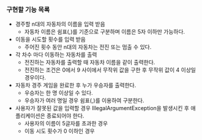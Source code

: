 ### 구현할 기능 목록
- 경주할 n대의 자동차의 이름을 입력 받음
  - 자동차 이름은 쉼표(,)를 기준으로 구분하며 이름은 5자 이하만 가능하다.
- 이동을 시도할 횟수를 입력 받음
  - 주어진 횟수 동안 n대의 자동차는 전진 또는 멈출 수 있다.
- 각 차수 마다 이동하는 자동차를 출력
  - 전진하는 자동차를 출력할 때 자동차 이름을 같이 출력한다.
  - 전진하는 조건은 0에서 9 사이에서 무작위 값을 구한 후 무작위 값이 4 이상일 경우이다.
- 자동차 경주 게임을 완료한 후 누가 우승자를 출력한다.
  - 우승자는 한 명 이상일 수 있다.
  - 우승자가 여러 명일 경우 쉼표(,)를 이용하여 구분한다.
- 사용자가 잘못된 값을 입력할 경우 IllegalArgumentException을 발생시킨 후 애플리케이션은 종료되어야 한다.
  - 사용자의 이름이 5글자를 초과한 경우
  - 이동 시도 횟수가 0 이하인 경우